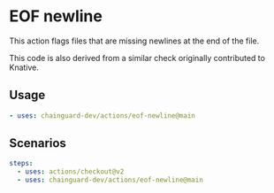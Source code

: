 # EOF newline

This action flags files that are missing newlines at the end of the file.

This code is also derived from a similar check originally contributed to
Knative.

## Usage

```yaml
- uses: chainguard-dev/actions/eof-newline@main
```

## Scenarios

```yaml
steps:
  - uses: actions/checkout@v2
  - uses: chainguard-dev/actions/eof-newline@main
```
